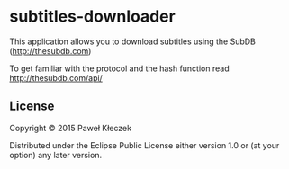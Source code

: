 # subtitles-downloader

This application allows you to download subtitles using the SubDB (http://thesubdb.com)

To get familiar with the protocol and the hash function read http://thesubdb.com/api/

## License

Copyright © 2015 Paweł Kłeczek

Distributed under the Eclipse Public License either version 1.0 or (at
your option) any later version.
